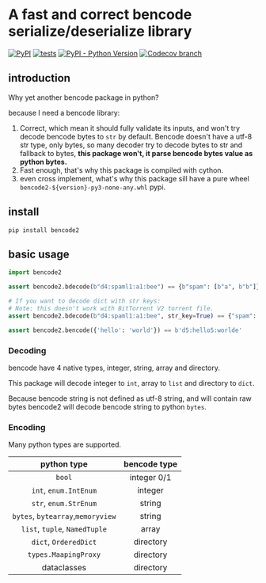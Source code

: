 # A fast and correct bencode serialize/deserialize library

[![PyPI](https://img.shields.io/pypi/v/bencode2)](https://pypi.org/project/bencode2/)
[![tests](https://github.com/trim21/bencode-py/actions/workflows/tests.yaml/badge.svg)](https://github.com/trim21/bencode-py/actions/workflows/tests.yaml)
[![PyPI - Python Version](https://img.shields.io/badge/python-%3E%3D3.8%2C%3C4.0-blue)](https://pypi.org/project/bencode2/)
[![Codecov branch](https://img.shields.io/codecov/c/github/Trim21/bencode-py/master)](https://codecov.io/gh/Trim21/bencode-py/branch/master)

## introduction

Why yet another bencode package in python?

because I need a bencode library:

1. Correct, which mean it should fully validate its inputs,
   and won't try decode bencode bytes to `str` by default.
   Bencode doesn't have a utf-8 str type, only bytes,
   so many decoder try to decode bytes to str and fallback to bytes,
   **this package won't, it parse bencode bytes value as python bytes.**
2. Fast enough, that's why this package is compiled with cython.
3. even cross implement, what's why
   this package sill have a pure wheel `bencode2-${version}-py3-none-any.whl` pypi.

## install

```shell
pip install bencode2
```

## basic usage

```python
import bencode2

assert bencode2.bdecode(b"d4:spaml1:a1:bee") == {b"spam": [b"a", b"b"]}

# If you want to decode dict with str keys:
# Note: this doesn't work with BitTorrent V2 torrent file.
assert bencode2.bdecode(b"d4:spaml1:a1:bee", str_key=True) == {"spam": [b"a", b"b"]}

assert bencode2.bencode({'hello': 'world'}) == b'd5:hello5:worlde'
```

### Decoding

bencode have 4 native types, integer, string, array and directory.

This package will decode integer to `int`, array to `list` and
directory to `dict`.

Because bencode string is not defined as utf-8 string, and will contain raw bytes
bencode2 will decode bencode string to python `bytes`.

### Encoding

Many python types are supported.

|            python type            | bencode type |
|:---------------------------------:|:------------:|
|              `bool`               | integer 0/1  |
|       `int`, `enum.IntEnum`       |   integer    |
|       `str`, `enum.StrEnum`       |    string    |
| `bytes`, `bytearray`,`memoryview` |    string    |
|   `list`, `tuple`, `NamedTuple`   |    array     |
|       `dict`, `OrderedDict`       |  directory   |
|       `types.MaapingProxy`        |  directory   |
|            dataclasses            |  directory   |

